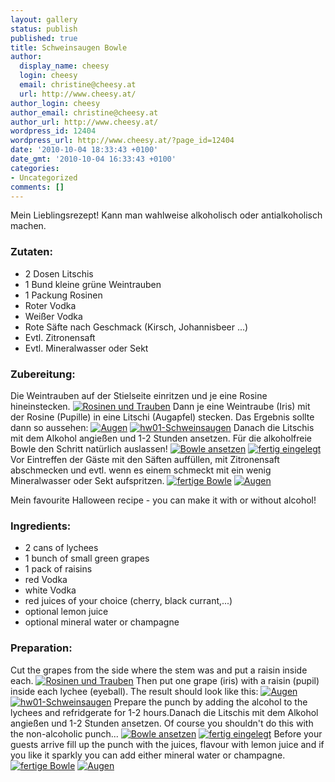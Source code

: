 ```yaml
---
layout: gallery
status: publish
published: true
title: Schweinsaugen Bowle
author:
  display_name: cheesy
  login: cheesy
  email: christine@cheesy.at
  url: http://www.cheesy.at/
author_login: cheesy
author_email: christine@cheesy.at
author_url: http://www.cheesy.at/
wordpress_id: 12404
wordpress_url: http://www.cheesy.at/?page_id=12404
date: '2010-10-04 18:33:43 +0100'
date_gmt: '2010-10-04 16:33:43 +0100'
categories:
- Uncategorized
comments: []
---
```

<!--:de-->Mein Lieblingsrezept! Kann man wahlweise alkoholisch oder antialkoholisch machen.
### Zutaten:
- 2 Dosen Litschis
- 1 Bund kleine grüne Weintrauben
- 1 Packung Rosinen
- Roter Vodka
- Weißer Vodka
- Rote Säfte nach Geschmack (Kirsch, Johannisbeer ...)
- Evtl. Zitronensaft
- Evtl. Mineralwasser oder Sekt
### Zubereitung:
Die Weintrauben auf der Stielseite einritzen und je eine Rosine hineinstecken.
[![](http://www.cheesy.at/wp-content/uploads/2010/10/schweinsaugen-bowle/01-Rosinen-und-Trauben-300x225.jpg "Rosinen und Trauben")](http://www.cheesy.at/wp-content/uploads/2010/10/schweinsaugen-bowle/01-Rosinen-und-Trauben.jpg)
Dann je eine Weintraube (Iris) mit der Rosine (Pupille) in eine Litschi (Augapfel) stecken. Das Ergebnis sollte dann so aussehen:
[![](http://www.cheesy.at/wp-content/uploads/2010/10/schweinsaugen-bowle/02-Augen-300x225.jpg "Augen")](http://www.cheesy.at/wp-content/uploads/2010/10/schweinsaugen-bowle/02-Augen.jpg)
[![](http://www.cheesy.at/wp-content/uploads/2010/10/schweinsaugen-bowle/hw01-Schweinsaugen-300x225.jpg "hw01-Schweinsaugen")](http://www.cheesy.at/wp-content/uploads/2010/10/schweinsaugen-bowle/hw01-Schweinsaugen.jpg)
Danach die Litschis mit dem Alkohol angießen und 1-2 Stunden ansetzen. Für die alkoholfreie Bowle den Schritt natürlich auslassen!
[![](http://www.cheesy.at/wp-content/uploads/2010/10/schweinsaugen-bowle/hw02-blutige-Schweinsaugen-300x225.jpg "Bowle ansetzen")](http://www.cheesy.at/wp-content/uploads/2010/10/schweinsaugen-bowle/hw02-blutige-Schweinsaugen.jpg)
[![](http://www.cheesy.at/wp-content/uploads/2010/10/schweinsaugen-bowle/hw03-fertig-eingelegt-300x225.jpg "fertig eingelegt")](http://www.cheesy.at/wp-content/uploads/2010/10/schweinsaugen-bowle/hw03-fertig-eingelegt.jpg)
Vor Eintreffen der Gäste mit den Säften auffüllen, mit Zitronensaft abschmecken und evtl. wenn es einem schmeckt mit ein wenig Mineralwasser oder Sekt aufspritzen.
[![](http://www.cheesy.at/wp-content/uploads/2010/10/schweinsaugen-bowle/hw07-fertige-Bowle-300x225.jpg "fertige Bowle")](http://www.cheesy.at/wp-content/uploads/2010/10/schweinsaugen-bowle/hw07-fertige-Bowle.jpg)
[![](http://www.cheesy.at/wp-content/uploads/2010/10/schweinsaugen-bowle/Halloween-250-300x200.jpg "Augen")](http://www.cheesy.at/wp-content/uploads/2010/10/schweinsaugen-bowle/Halloween-250.jpg)
<!--:--><!--:en-->Mein favourite Halloween recipe - you can make it with or without alcohol!
### Ingredients:
- 2 cans of lychees
- 1 bunch of small green grapes
- 1 pack of raisins
- red Vodka
- white Vodka
- red juices of your choice (cherry, black currant,...)
- optional lemon juice
- optional mineral water or champagne
### Preparation:
Cut the grapes from the side where the stem was and put a raisin inside each.
[![](http://www.cheesy.at/wp-content/uploads/2010/10/schweinsaugen-bowle/01-Rosinen-und-Trauben-300x225.jpg "Rosinen und Trauben")](http://www.cheesy.at/wp-content/uploads/2010/10/schweinsaugen-bowle/01-Rosinen-und-Trauben.jpg)
Then put one grape (iris) with a raisin (pupil) inside each lychee (eyeball). The result should look like this:
[![](http://www.cheesy.at/wp-content/uploads/2010/10/schweinsaugen-bowle/02-Augen-300x225.jpg "Augen")](http://www.cheesy.at/wp-content/uploads/2010/10/schweinsaugen-bowle/02-Augen.jpg)
[![](http://www.cheesy.at/wp-content/uploads/2010/10/schweinsaugen-bowle/hw01-Schweinsaugen-300x225.jpg "hw01-Schweinsaugen")](http://www.cheesy.at/wp-content/uploads/2010/10/schweinsaugen-bowle/hw01-Schweinsaugen.jpg)
Prepare the punch by adding the alcohol to the lychees and refridgerate for 1-2 hours.Danach die Litschis mit dem Alkohol angießen und 1-2 Stunden ansetzen. Of course you shouldn't do this with the non-alcoholic punch...
[![](http://www.cheesy.at/wp-content/uploads/2010/10/schweinsaugen-bowle/hw02-blutige-Schweinsaugen-300x225.jpg "Bowle ansetzen")](http://www.cheesy.at/wp-content/uploads/2010/10/schweinsaugen-bowle/hw02-blutige-Schweinsaugen.jpg)
[![](http://www.cheesy.at/wp-content/uploads/2010/10/schweinsaugen-bowle/hw03-fertig-eingelegt-300x225.jpg "fertig eingelegt")](http://www.cheesy.at/wp-content/uploads/2010/10/schweinsaugen-bowle/hw03-fertig-eingelegt.jpg)
Before your guests arrive fill up the punch with the juices, flavour with lemon juice and if you like it sparkly you can add either mineral water or champagne.
[![](http://www.cheesy.at/wp-content/uploads/2010/10/schweinsaugen-bowle/hw07-fertige-Bowle-300x225.jpg "fertige Bowle")](http://www.cheesy.at/wp-content/uploads/2010/10/schweinsaugen-bowle/hw07-fertige-Bowle.jpg)
[![](http://www.cheesy.at/wp-content/uploads/2010/10/schweinsaugen-bowle/Halloween-250-300x200.jpg "Augen")](http://www.cheesy.at/wp-content/uploads/2010/10/schweinsaugen-bowle/Halloween-250.jpg)<!--:-->
